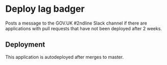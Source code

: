 # Deploy lag badger

Posts a message to the GOV.UK #2ndline Slack channel if there are applications
with pull requests that have not been deployed after 2 weeks.

## Deployment

This application is autodeployed after merges to master.
